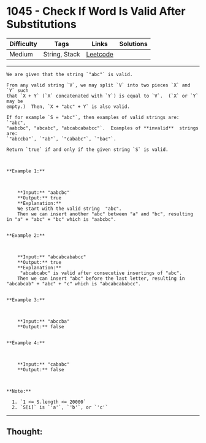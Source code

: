# 1045 - Check If Word Is Valid After Substitutions

Difficulty  | Tags | Links | Solutions
----------- | ---- | ----- | -----
Medium | String, Stack | [Leetcode](https://leetcode.com/problems/check-if-word-is-valid-after-substitutions/description/) |


-----------

```
We are given that the string `"abc"` is valid.

From any valid string `V`, we may split `V` into two pieces `X` and `Y` such
that `X + Y` (`X` concatenated with `Y`) is equal to `V`.  (`X` or `Y` may be
empty.)  Then, `X + "abc" + Y` is also valid.

If for example `S = "abc"`, then examples of valid strings are: `"abc",
"aabcbc", "abcabc", "abcabcababcc"`.  Examples of **invalid**  strings are:
`"abccba"`, `"ab"`, `"cababc"`, `"bac"`.

Return `true` if and only if the given string `S` is valid.



**Example 1:**

    
    
    **Input:** "aabcbc"
    **Output:** true
    **Explanation:**
    We start with the valid string  "abc".
    Then we can insert another "abc" between "a" and "bc", resulting in "a" + "abc" + "bc" which is "aabcbc".
    

**Example 2:**

    
    
    **Input:** "abcabcababcc"
    **Output:** true
    **Explanation:**
     "abcabcabc" is valid after consecutive insertings of "abc".
    Then we can insert "abc" before the last letter, resulting in "abcabcab" + "abc" + "c" which is "abcabcababcc".
    

**Example 3:**

    
    
    **Input:** "abccba"
    **Output:** false
    

**Example 4:**

    
    
    **Input:** "cababc"
    **Output:** false



**Note:**

  1. `1 <= S.length <= 20000`
  2. `S[i]` is `'a'`, `'b'`, or `'c'`
```

-----------

## Thought:
